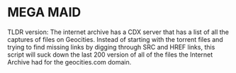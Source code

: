 # MEGA MAID

TLDR version: The internet archive has a CDX server that has a list of all the captures of files on Geocities. Instead of starting with the torrent files and trying to find missing links by digging through SRC and HREF links, this script will suck down the last 200 version of all of the files the Internet Archive had for the geocities.com domain.
